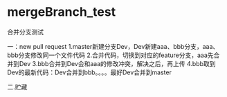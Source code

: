 # mergeBranch_test
合并分支测试

一：new pull request
1.master新建分支Dev，Dev新建aaa、bbb分支，aaa、bbb分支修改同一个文件代码
2.合并代码，切换到对应的feature分支，aaa先合并到Dev
3.bbb合并到Dev会和aaa的修改冲突，解决之后，再上传
4.bbb取到Dev的最新代码：Dev合并到bbb。。。。最好Dev合并到master

二.贮藏
